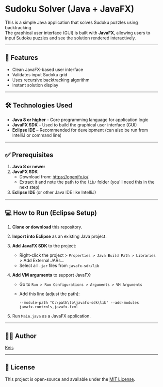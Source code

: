 # Sudoku Solver (Java + JavaFX)

This is a simple Java application that solves Sudoku puzzles using backtracking.  
The graphical user interface (GUI) is built with **JavaFX**, allowing users to input Sudoku puzzles and see the solution rendered interactively.

---

## 🚀 Features

- Clean JavaFX-based user interface
- Validates input Sudoku grid
- Uses recursive backtracking algorithm
- Instant solution display

---

## 🛠️ Technologies Used

- **Java 8 or higher** – Core programming language for application logic
- **JavaFX SDK** – Used to build the graphical user interface (GUI)
- **Eclipse IDE** – Recommended for development (can also be run from IntelliJ or command line)

---

## ✅ Prerequisites

1. **Java 8 or newer**
2. **JavaFX SDK**  
   - Download from: https://openjfx.io/
   - Extract it and note the path to the `lib/` folder (you'll need this in the next step)
3. **Eclipse IDE** (or other Java IDE like IntelliJ)

---

## 💻 How to Run (Eclipse Setup)

1. **Clone or download** this repository.
2. **Import into Eclipse** as an existing Java project.
3. **Add JavaFX SDK** to the project:
   - Right-click the project > `Properties > Java Build Path > Libraries` > Add External JARs...
   - Select all `.jar` files from `javafx-sdk/lib`
4. **Add VM arguments** to support JavaFX:
   - Go to `Run > Run Configurations > Arguments > VM Arguments`
   - Add this line (adjust the path):

     ```
     --module-path "C:\path\to\javafx-sdk\lib" --add-modules javafx.controls,javafx.fxml
     ```

5. Run `Main.java` as a JavaFX application.


---

## 🙋‍♂️ Author
[Keis](https://github.com/Keis21)

---

## 📄 License

This project is open-source and available under the [MIT License](LICENSE).
